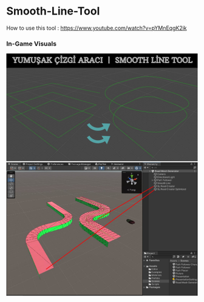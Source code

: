 # Smooth-Line-Tool

How to use this tool : https://www.youtube.com/watch?v=pYMnEqgK2ik

### In-Game Visuals  <br> 
<img src="Assets/Pictures/Snapshot 1.png" >
<img src="Assets/Pictures/Snapshot 2.jpg" >